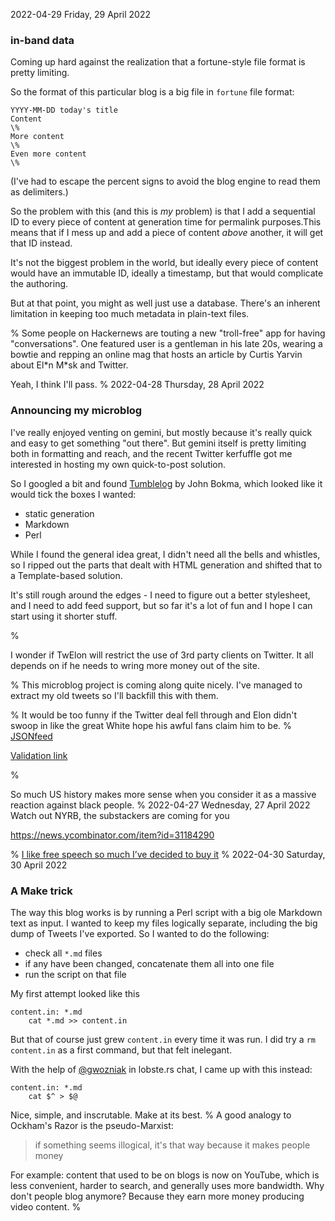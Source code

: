 2022-04-29 Friday, 29 April 2022

### in-band data

Coming up hard against the realization that a fortune-style file format is pretty limiting.

So the format of this particular blog is a big file in `fortune` file format:

```
YYYY-MM-DD today's title 
Content
\%
More content
\%
Even more content
\%
```

(I've had to escape the percent signs to avoid the blog engine to read them as delimiters.)

So the problem with this (and this is *my* problem) is that I add a sequential ID to every piece of content at generation time for permalink purposes.This means that if I mess up and add a piece of content *above* another, it will get that ID instead.

It's not the biggest problem in the world, but ideally every piece of content would have an immutable ID, ideally a timestamp, but that would complicate the authoring. 

But at that point, you might as well just use a database. There's an inherent limitation in keeping too much metadata in plain-text files.

%
Some people on Hackernews are touting a new "troll-free" app for having "conversations". One featured user is a gentleman in his late 20s, wearing a bowtie and repping an online mag that hosts an article by Curtis Yarvin about El\*n M\*sk and Twitter.

Yeah, I think I'll pass.
%
2022-04-28 Thursday, 28 April 2022

### Announcing my microblog

I've really enjoyed venting on gemini, but mostly because it's really quick and easy to get something "out there". But gemini itself is pretty limiting both in formatting and reach, and the recent Twitter kerfuffle got me interested in hosting my own quick-to-post solution. 

So I googled a bit and found [Tumblelog](https://github.com/john-bokma/tumblelog) by John Bokma, which looked like it would tick the boxes I wanted: 

- static generation
- Markdown 
- Perl 

While I found the general idea great, I didn't need all the bells and whistles, so I ripped out the parts that dealt with HTML generation and shifted that to a Template-based solution.

It's still rough around the edges - I need to figure out a better stylesheet, and I need to add feed support, but so far it's a lot of fun and I hope I can start using it shorter stuff.

%

I wonder if TwElon will restrict the use of 3rd party clients on Twitter. It all depends on if he needs to wring more money out of the site.

%
This microblog project is coming along quite nicely. I've managed to extract my old tweets so I'll backfill this with them.

%
It would be too funny if the Twitter deal fell through and Elon didn't swoop in like the great White hope his awful fans claim him to be.
%
[JSONfeed](https://www.jsonfeed.org/version/1.1/)

[Validation link](https://validator.jsonfeed.org/)

%

So much US history makes more sense when you consider it as a massive reaction against black people. 
%
2022-04-27 Wednesday, 27 April 2022
Watch out NYRB, the substackers are coming for you 

<https://news.ycombinator.com/item?id=31184290>

%
[I like free speech so much I’ve decided to buy it](https://www.mcsweeneys.net/articles/i-like-free-speech-so-much-ive-decided-to-buy-it?fbclid=IwAR1PxGc3QR_ZfGrRxd-7yKsKn0vdqRFczgFBAbe7bCqLtQmxY1zFebygjSo)
%
2022-04-30 Saturday, 30 April 2022

### A Make trick
The way this blog works is by running a Perl script with a big ole Markdown text as input. I wanted to keep my files logically separate, including the big dump of Tweets I've exported. So I wanted to do the following:

- check all `*.md` files
- if any have been changed, concatenate them all into one file
- run the script on that file

My first attempt looked like this 

```
content.in: *.md
	cat *.md >> content.in
```

But that of course just grew `content.in` every time it was run. I did try a `rm content.in` as a first command, but that felt inelegant. 

With the help of [@gwozniak](https://hackers.town/@GeoffWozniak) in lobste.rs chat, I came up with this instead:

```
content.in: *.md
	cat $^ > $@
```

Nice, simple, and inscrutable. Make at its best.
%
A good analogy to Ockham's Razor is the pseudo-Marxist:

> if something seems illogical, it's that way because it makes people money

For example: content that used to be on blogs is now on YouTube, which is less convenient, harder to search, and generally uses more bandwidth. Why don't people blog anymore? Because they earn more money producing video content. 
%
